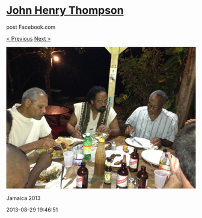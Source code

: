 # [John Henry Thompson](../README.md)
post Facebook.com

[< Previous](2013-08-29-25.md) [Next >](2013-08-29-27.md)

[![](../media/2013-08-29/Jamaica-2037.jpg)](../README.md)

Jamaica 2013

2013-08-29 19:46:51